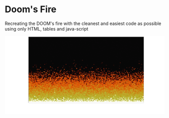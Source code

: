 # Doom's Fire
Recreating the DOOM's fire with the cleanest and easiest code as possible using only HTML, tables and java-script


![docs/fire.gif](docs/fire.gif)
      
